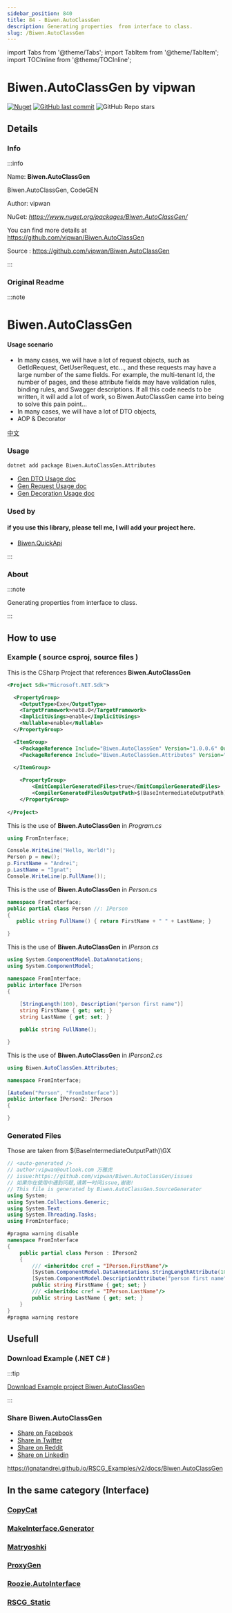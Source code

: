 ```yaml
---
sidebar_position: 840
title: 84 - Biwen.AutoClassGen
description: Generating properties  from interface to class.
slug: /Biwen.AutoClassGen
---
```

import Tabs from '@theme/Tabs';
import TabItem from '@theme/TabItem';
import TOCInline from '@theme/TOCInline';

# Biwen.AutoClassGen  by vipwan


<TOCInline toc={toc}  />

[![Nuget](https://img.shields.io/nuget/dt/Biwen.AutoClassGen?label=Biwen.AutoClassGen)](https://www.nuget.org/packages/Biwen.AutoClassGen/)
[![GitHub last commit](https://img.shields.io/github/last-commit/vipwan/Biwen.AutoClassGen?label=updated)](https://github.com/vipwan/Biwen.AutoClassGen)
![GitHub Repo stars](https://img.shields.io/github/stars/vipwan/Biwen.AutoClassGen?style=social)

## Details

### Info
:::info

Name: **Biwen.AutoClassGen**

Biwen.AutoClassGen, CodeGEN

Author: vipwan

NuGet: 
*https://www.nuget.org/packages/Biwen.AutoClassGen/*   


You can find more details at https://github.com/vipwan/Biwen.AutoClassGen

Source : https://github.com/vipwan/Biwen.AutoClassGen

:::

### Original Readme
:::note

# Biwen.AutoClassGen

#### Usage scenario

- In many cases, we will have a lot of request objects,
such as GetIdRequest, GetUserRequest, etc..., and these requests may have a large number of the same fields.
For example, the multi-tenant Id, the number of pages, and these attribute fields may have validation rules, binding rules, and Swagger descriptions.
If all this code needs to be written, it will add a lot of work, so Biwen.AutoClassGen came into being to solve this pain point...
- In many cases, we will have a lot of DTO objects,
- AOP & Decorator



[中文](https://github.com/vipwan/Biwen.AutoClassGen/blob/master/README-zh.md)

### Usage

```bash
dotnet add package Biwen.AutoClassGen.Attributes
```

- [Gen DTO Usage doc](https://github.com/vipwan/Biwen.AutoClassGen/blob/master/Gen-Dto.md)
- [Gen Request Usage doc](https://github.com/vipwan/Biwen.AutoClassGen/blob/master/Gen-request.md)
- [Gen Decoration Usage doc](https://github.com/vipwan/Biwen.AutoClassGen/blob/master/Gen-Decor.md)

### Used by
#### if you use this library, please tell me, I will add your project here.
- [Biwen.QuickApi](https://github.com/vipwan/Biwen.QuickApi)


:::

### About
:::note

Generating properties  from interface to class.


:::

## How to use

### Example ( source csproj, source files )

<Tabs>

<TabItem value="csproj" label="CSharp Project">

This is the CSharp Project that references **Biwen.AutoClassGen**
```xml showLineNumbers {11}
<Project Sdk="Microsoft.NET.Sdk">

  <PropertyGroup>
    <OutputType>Exe</OutputType>
    <TargetFramework>net8.0</TargetFramework>
    <ImplicitUsings>enable</ImplicitUsings>
    <Nullable>enable</Nullable>
  </PropertyGroup>

  <ItemGroup>
    <PackageReference Include="Biwen.AutoClassGen" Version="1.0.0.6" OutputItemType="Analyzer" ReferenceOutputAssembly="false" />
    <PackageReference Include="Biwen.AutoClassGen.Attributes" Version="1.0.0" />
	  
  </ItemGroup>

	<PropertyGroup>
		<EmitCompilerGeneratedFiles>true</EmitCompilerGeneratedFiles>
		<CompilerGeneratedFilesOutputPath>$(BaseIntermediateOutputPath)\GX</CompilerGeneratedFilesOutputPath>
	</PropertyGroup>
	
</Project>

```

</TabItem>

  <TabItem value="D:\gth\RSCG_Examples\v2\rscg_examples\Biwen.AutoClassGen\src\FromInterface\Program.cs" label="Program.cs" >

  This is the use of **Biwen.AutoClassGen** in *Program.cs*

```csharp showLineNumbers 
using FromInterface;

Console.WriteLine("Hello, World!");
Person p = new();
p.FirstName = "Andrei";
p.LastName = "Ignat";
Console.WriteLine(p.FullName());
```
  </TabItem>

  <TabItem value="D:\gth\RSCG_Examples\v2\rscg_examples\Biwen.AutoClassGen\src\FromInterface\Person.cs" label="Person.cs" >

  This is the use of **Biwen.AutoClassGen** in *Person.cs*

```csharp showLineNumbers 
namespace FromInterface;
public partial class Person //: IPerson
{
   public string FullName() { return FirstName + " " + LastName; }

}

```
  </TabItem>

  <TabItem value="D:\gth\RSCG_Examples\v2\rscg_examples\Biwen.AutoClassGen\src\FromInterface\IPerson.cs" label="IPerson.cs" >

  This is the use of **Biwen.AutoClassGen** in *IPerson.cs*

```csharp showLineNumbers 
using System.ComponentModel.DataAnnotations;
using System.ComponentModel;

namespace FromInterface;
public interface IPerson
{
    
    [StringLength(100), Description("person first name")]
    string FirstName { get; set; }
    string LastName { get; set; }

    public string FullName();

}
```
  </TabItem>

  <TabItem value="D:\gth\RSCG_Examples\v2\rscg_examples\Biwen.AutoClassGen\src\FromInterface\IPerson2.cs" label="IPerson2.cs" >

  This is the use of **Biwen.AutoClassGen** in *IPerson2.cs*

```csharp showLineNumbers 
using Biwen.AutoClassGen.Attributes;

namespace FromInterface;

[AutoGen("Person", "FromInterface")]
public interface IPerson2: IPerson
{

}

```
  </TabItem>

</Tabs>

### Generated Files

Those are taken from $(BaseIntermediateOutputPath)\GX

<Tabs>


<TabItem value="D:\gth\RSCG_Examples\v2\rscg_examples\Biwen.AutoClassGen\src\FromInterface\obj\GX\Biwen.AutoClassGen\Biwen.AutoClassGen.SourceGenerator\Biwen.AutoClassGen.Person.IPerson2.g.cs" label="Biwen.AutoClassGen.Person.IPerson2.g.cs" >


```csharp showLineNumbers 
// <auto-generated />
// author:vipwan@outlook.com 万雅虎
// issue:https://github.com/vipwan/Biwen.AutoClassGen/issues
// 如果你在使用中遇到问题,请第一时间issue,谢谢!
// This file is generated by Biwen.AutoClassGen.SourceGenerator
using System;
using System.Collections.Generic;
using System.Text;
using System.Threading.Tasks;
using FromInterface;

#pragma warning disable
namespace FromInterface
{
    public partial class Person : IPerson2
    {
        /// <inheritdoc cref = "IPerson.FirstName"/>
        [System.ComponentModel.DataAnnotations.StringLengthAttribute(100)]
        [System.ComponentModel.DescriptionAttribute("person first name")]
        public string FirstName { get; set; }
        /// <inheritdoc cref = "IPerson.LastName"/>
        public string LastName { get; set; }
    }
}
#pragma warning restore

```

  </TabItem>


</Tabs>

## Usefull

### Download Example (.NET  C# )

:::tip

[Download Example project Biwen.AutoClassGen ](/sources/Biwen.AutoClassGen.zip)

:::


### Share Biwen.AutoClassGen 

<ul>
  <li><a href="https://www.facebook.com/sharer/sharer.php?u=https%3A%2F%2Fignatandrei.github.io%2FRSCG_Examples%2Fv2%2Fdocs%2FBiwen.AutoClassGen&quote=Biwen.AutoClassGen" title="Share on Facebook" target="_blank">Share on Facebook</a></li>
  <li><a href="https://twitter.com/intent/tweet?source=https%3A%2F%2Fignatandrei.github.io%2FRSCG_Examples%2Fv2%2Fdocs%2FBiwen.AutoClassGen&text=Biwen.AutoClassGen:%20https%3A%2F%2Fignatandrei.github.io%2FRSCG_Examples%2Fv2%2Fdocs%2FBiwen.AutoClassGen" target="_blank" title="Tweet">Share in Twitter</a></li>
  <li><a href="http://www.reddit.com/submit?url=https%3A%2F%2Fignatandrei.github.io%2FRSCG_Examples%2Fv2%2Fdocs%2FBiwen.AutoClassGen&title=Biwen.AutoClassGen" target="_blank" title="Submit to Reddit">Share on Reddit</a></li>
  <li><a href="http://www.linkedin.com/shareArticle?mini=true&url=https%3A%2F%2Fignatandrei.github.io%2FRSCG_Examples%2Fv2%2Fdocs%2FBiwen.AutoClassGen&title=Biwen.AutoClassGen&summary=&source=https%3A%2F%2Fignatandrei.github.io%2FRSCG_Examples%2Fv2%2Fdocs%2FBiwen.AutoClassGen" target="_blank" title="Share on LinkedIn">Share on Linkedin</a></li>
</ul>

https://ignatandrei.github.io/RSCG_Examples/v2/docs/Biwen.AutoClassGen

## In the same category (Interface)


### [CopyCat](/docs/CopyCat)


### [MakeInterface.Generator](/docs/MakeInterface.Generator)


### [Matryoshki](/docs/Matryoshki)


### [ProxyGen](/docs/ProxyGen)


### [Roozie.AutoInterface](/docs/Roozie.AutoInterface)


### [RSCG_Static](/docs/RSCG_Static)

